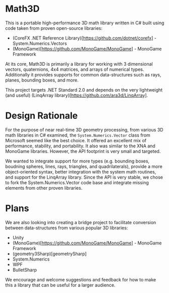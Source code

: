 # Math3D

This is a portable high-performance 3D math library written in C# built using code taken from proven open-source libraries:

* (CoreFX .NET Reference Library)[https://github.com/dotnet/corefx] - System.Numerics.Vectors
* (MonoGame)[https://github.com/MonoGame/MonoGame] - MonoGame Framework 

At its core, Math3D is primarily a library for working with 3 dimensional vectors, quaternions, 4x4 matrices, and arrays of numerical types. Additionally it provides supports for common data-structures such as rays, planes, bounding boxes, and more.

This project targets .NET Standard 2.0 and depends on the very lightweight (and useful) (LinqArray library)[https://github.com/ara3d/LinqArray].

# Design Rationale

For the purpose of near real-time 3D geometry processing, from various 3D math libraries in C# examined, the `System.Numerics.Vector` class from Microsoft seemed like the best choice. It offered an excellent mix of performance, stability, and portability. It also was similar to the XNA and MonoGame libraries. However, the API footprint is very small and targeted.

We wanted to integrate support for more types (e.g. bounding boxes, boudning spheres, lines, rays, triangles, and quadrilaterals), provide a more object-oriented syntax, better integration with the system math routines, and support for the LinqArray library. Since the API is very stable, we chose to fork the System.Numerics.Vector code base and integrate missing elements from other proven libraries. 

# Plans

We are also looking into creating a bridge project to facilitate conversion between data-structures from various popular 3D libraries:

* Unity
* (MonoGame)[https://github.com/MonoGame/MonoGame] - MonoGame Framework 
* (geometry3Sharp)[geometrySharp]
* System.Numerics
* WPF
* BulletSharp

We encourage and welcome suggestions and feedback for how to make this a library that can be useful for a larger audience. 
